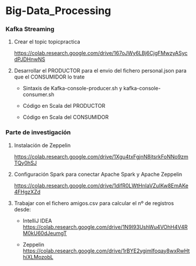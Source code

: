 # Big-Data_Processing

### Kafka Streaming

1. Crear el topic topicpractica

   https://colab.research.google.com/drive/167oJWy6LBj6CjgFMwzyASycdPJDHnwNS

2. Desarrollar el PRODUCTOR para el envio del fichero personal.json para que el CONSUMIDOR lo trate

   - Sintaxis de Kafka-console-producer.sh y kafka-console-consumer.sh
  
   - Código en Scala del PRODUCTOR
  
   - Código en Scala del CONSUMIDOR
  

### Parte de investigación

1. Instalación de Zeppelin 

   https://colab.research.google.com/drive/1Xgu4txFgjnN8jtsrkFoNNo9zmTQy0hSJ

2. Configuración Spark para conectar Apache Spark y Apache Zeppelin

   https://colab.research.google.com/drive/1difR0LWtHnIaVZuIKw8EmAKe4FHgzXZd

3. Trabajar con el fichero amigos.csv para calcular el nº de registros desde:

   - IntelliJ IDEA https://colab.research.google.com/drive/1N9I93UshWu4VOhH4V4RM0kU60dJeumgT
   
   - Zeppelin      https://colab.research.google.com/drive/1rBYE2ygimIfoqay8wxRwHthiXLMozobL


